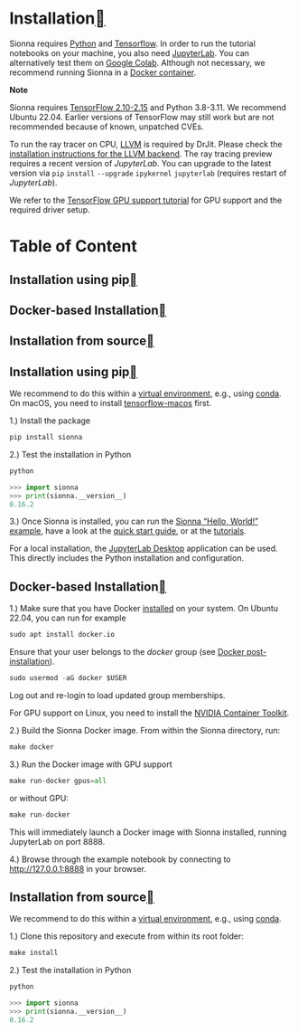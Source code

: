 # Installation<a class="headerlink" href="https://nvlabs.github.io/sionna/installation.html#installation" title="Permalink to this headline"></a>
    
Sionna requires <a class="reference external" href="https://www.python.org/">Python</a> and <a class="reference external" href="https://www.tensorflow.org/">Tensorflow</a>.
In order to run the tutorial notebooks on your machine, you also need <a class="reference external" href="https://jupyter.org/">JupyterLab</a>.
You can alternatively test them on <a class="reference external" href="https://colab.research.google.com/github/nvlabs/sionna/blob/main/examples/Discover_Sionna.ipynb">Google Colab</a>.
Although not necessary, we recommend running Sionna in a <a class="reference external" href="https://www.docker.com">Docker container</a>.

**Note**
    
Sionna requires <a class="reference external" href="https://www.tensorflow.org/install">TensorFlow 2.10-2.15</a> and Python 3.8-3.11.
We recommend Ubuntu 22.04.
Earlier versions of TensorFlow may still work but are not recommended because of known, unpatched CVEs.
    
To run the ray tracer on CPU, <a class="reference external" href="https://llvm.org">LLVM</a> is required by DrJit. Please check the <a class="reference external" href="https://drjit.readthedocs.io/en/latest/firststeps-py.html#llvm-backend">installation instructions for the LLVM backend</a>.
The ray tracing preview requires a recent version of <cite>JupyterLab</cite>. You can upgrade to the latest version via `pip` `install` `--upgrade` `ipykernel` `jupyterlab` (requires restart of <cite>JupyterLab</cite>).
    
We refer to the <a class="reference external" href="https://www.tensorflow.org/install/gpu">TensorFlow GPU support tutorial</a> for GPU support and the required driver setup.

# Table of Content
## Installation using pip<a class="headerlink" href="https://nvlabs.github.io/sionna/installation.html#installation-using-pip" title="Permalink to this headline"></a>
## Docker-based Installation<a class="headerlink" href="https://nvlabs.github.io/sionna/installation.html#docker-based-installation" title="Permalink to this headline"></a>
## Installation from source<a class="headerlink" href="https://nvlabs.github.io/sionna/installation.html#installation-from-source" title="Permalink to this headline"></a>
  
  

## Installation using pip<a class="headerlink" href="https://nvlabs.github.io/sionna/installation.html#installation-using-pip" title="Permalink to this headline"></a>
    
We recommend to do this within a <a class="reference external" href="https://docs.python.org/3/tutorial/venv.html">virtual environment</a>,
e.g., using <a class="reference external" href="https://docs.conda.io">conda</a>. On macOS, you need to install <a class="reference external" href="https://github.com/apple/tensorflow_macos">tensorflow-macos</a> first.
    
1.) Install the package
```python
pip install sionna
```

    
2.) Test the installation in Python
```python
python
```

```python
>>> import sionna
>>> print(sionna.__version__)
0.16.2
```

    
3.) Once Sionna is installed, you can run the <a class="reference external" href="https://nvlabs.github.io/sionna/examples/Hello_World.html">Sionna “Hello, World!” example</a>, have a look at the <a class="reference external" href="https://nvlabs.github.io/sionna/quickstart.html">quick start guide</a>, or at the <a class="reference external" href="https://nvlabs.github.io/sionna/tutorials.html">tutorials</a>.
    
For a local installation, the <a class="reference external" href="https://github.com/jupyterlab/jupyterlab-desktop">JupyterLab Desktop</a> application can be used. This directly includes the Python installation and configuration.

## Docker-based Installation<a class="headerlink" href="https://nvlabs.github.io/sionna/installation.html#docker-based-installation" title="Permalink to this headline"></a>
    
1.) Make sure that you have Docker <a class="reference external" href="https://docs.docker.com/engine/install/ubuntu/">installed</a> on your system. On Ubuntu 22.04, you can run for example
```python
sudo apt install docker.io
```

    
Ensure that your user belongs to the <cite>docker</cite> group (see <a class="reference external" href="https://docs.docker.com/engine/install/linux-postinstall/">Docker post-installation</a>).
```python
sudo usermod -aG docker $USER
```

    
Log out and re-login to load updated group memberships.
    
For GPU support on Linux, you need to install the <a class="reference external" href="https://github.com/NVIDIA/nvidia-docker">NVIDIA Container Toolkit</a>.
    
2.) Build the Sionna Docker image. From within the Sionna directory, run:
```python
make docker
```

    
3.) Run the Docker image with GPU support
```python
make run-docker gpus=all
```

    
or without GPU:
```python
make run-docker
```

    
This will immediately launch a Docker image with Sionna installed, running JupyterLab on port 8888.
    
4.) Browse through the example notebook by connecting to <a class="reference external" href="http://127.0.0.1:8888">http://127.0.0.1:8888</a> in your browser.

## Installation from source<a class="headerlink" href="https://nvlabs.github.io/sionna/installation.html#installation-from-source" title="Permalink to this headline"></a>
    
We recommend to do this within a <a class="reference external" href="https://docs.python.org/3/tutorial/venv.html">virtual environment</a>,
e.g., using <a class="reference external" href="https://docs.conda.io">conda</a>.
    
1.) Clone this repository and execute from within its root folder:
```python
make install
```

    
2.) Test the installation in Python
```python
python
```

```python
>>> import sionna
>>> print(sionna.__version__)
0.16.2
```